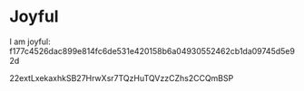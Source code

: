 # Joyful

I am joyful: f177c4526dac899e814fc6de531e420158b6a04930552462cb1da09745d5e92d


22extLxekaxhkSB27HrwXsr7TQzHuTQVzzCZhs2CCQmBSP